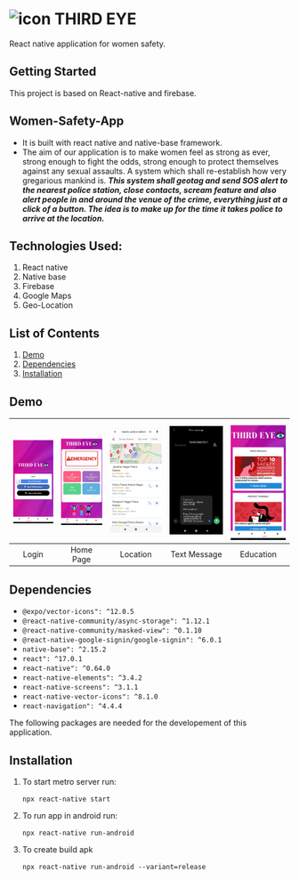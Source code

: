 # <img src= "https://i.ibb.co/QbQPgtH/eyelogo.png" alt= "icon" width=30> THIRD EYE 

React native application for women safety.

## Getting Started

This project is based on React-native and firebase.

## Women-Safety-App

- It is built with react native and native-base framework.
- The aim of our application is to make women feel as strong as ever, strong enough to fight the odds, strong enough to protect themselves against any sexual assaults. A system which shall re-establish how very gregarious mankind is. ***This system shall geotag and send SOS alert to the nearest police station, close contacts, scream feature and also alert people in and around the venue of the crime, everything just at a click of a button. The idea is to make up for the time it takes police to arrive at the location.***

## Technologies Used:
1.	React native
2.	Native base
3.	Firebase
4.	Google Maps
5.	Geo-Location

## List of Contents
1. [Demo](#demo)
2. [Dependencies](#dependencies)
3. [Installation](#installation)

## Demo

|![image](https://github.com/lovishtater/coding-wizards/blob/main/assets/WhatsApp%20Image%202021-08-03%20at%209.17.48%20PM.jpeg) | ![image](https://github.com/lovishtater/coding-wizards/blob/main/assets/WhatsApp%20Image%202021-08-03%20at%209.11.21%20PM.jpeg) | ![image](https://github.com/lovishtater/coding-wizards/blob/main/assets/nearbypolice.jpeg) | ![image](https://github.com/lovishtater/coding-wizards/blob/main/automaticsendlocation.jpeg) | ![image](https://github.com/lovishtater/coding-wizards/blob/main/assets/WhatsApp%20Image%202021-08-03%20at%209.11.28%20PM.jpeg) |
| :-------------: | :-------------:  | :-------------:  | :-------------:  | :-------------:  |
|     Login     |    Home Page    |    Location     |     Text Message      |     Education     |


## Dependencies
- `@expo/vector-icons": ^12.0.5`
- `@react-native-community/async-storage": ^1.12.1`
- `@react-native-community/masked-view": ^0.1.10`
- `@react-native-google-signin/google-signin": ^6.0.1`
- `native-base": ^2.15.2`
- `react": ^17.0.1`
- `react-native": ^0.64.0`
- `react-native-elements": ^3.4.2`
- `react-native-screens": ^3.1.1`
- `react-native-vector-icons": ^8.1.0`
- `react-navigation": ^4.4.4`

The following packages are needed for the developement of this application.

## Installation

1. To start metro server run:

   ```
   npx react-native start

   ```

2. To run app in android run:

   ```
   npx react-native run-android

   ```

3. To create build apk
   ```
   npx react-native run-android --variant=release
   ```


